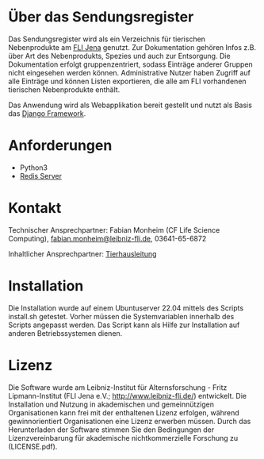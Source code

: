 Über das Sendungsregister
============
Das Sendungsregister wird als ein Verzeichnis für tierischen Nebenprodukte am [FLI Jena](http://www.leibniz-fli.de/) genutzt. Zur Dokumentation gehören Infos z.B. über Art des Nebenprodukts, Spezies und auch zur Entsorgung. Die Dokumentation erfolgt gruppenzentriert, sodass Einträge anderer Gruppen nicht eingesehen werden können. Administrative Nutzer haben Zugriff auf alle Einträge und können Listen exportieren, die alle am FLI vorhandenen tierischen Nebenprodukte enthält.

Das Anwendung wird als Webapplikation bereit gestellt und nutzt als Basis das [Django Framework](https://www.djangoproject.com/).


Anforderungen
============

* Python3
* [Redis Server](https://redis.io/)

Kontakt
============
Technischer Ansprechpartner: Fabian Monheim (CF Life Science Computing), <fabian.monheim@leibniz-fli.de>, 03641-65-6872

Inhaltlicher Ansprechpartner: [Tierhausleitung](https://www.leibniz-fli.de/de/forschung/wissenschaftliche-serviceeinrichtungen/cf-animal-facilities)


Installation
============
Die Installation wurde auf einem Ubuntuserver 22.04 mittels des Scripts install.sh getestet. Vorher müssen die Systemvariablen innerhalb des Scripts angepasst werden.
Das Script kann als Hilfe zur Installation auf anderen Betriebssystemen dienen.

Lizenz
=======
Die Software wurde am Leibniz-Institut für Alternsforschung - Fritz
Lipmann-Institut (FLI Jena e.V.; <http://www.leibniz-fli.de/>) entwickelt. Die Installation und Nutzung in akademischen und gemeinnützigen Organisationen kann frei mit der enthaltenen Lizenz erfolgen, während gewinnorientiert Organisationen eine Lizenz erwerben müssen. Durch das Herunterladen der Software stimmen Sie den Bedingungen der Lizenzvereinbarung für akademische nichtkommerzielle Forschung zu (LICENSE.pdf).

